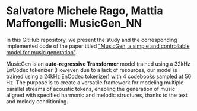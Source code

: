 # Salvatore Michele Rago, Mattia Maffongelli: MusicGen_NN
In this GitHub repository, we present the study and the corresponding implemented code of the paper titled ["MusicGen, a simple and controllable model for music generation"](https://arxiv.org/abs/2306.05284).

MusicGen is an **auto-regressive Transformer** model trained using a 32kHz EnCodec tokenizer (However, due to a lack of resources, our model is trained using a 24kHz EnCodec tokenizer) with 4 codebooks sampled at 50 Hz.
The purpose is to create a versatile framework for modeling multiple parallel streams of acoustic tokens, enabling the generation of music aligned with specified harmonic and melodic structures, thanks to the text and melody conditioning. 

